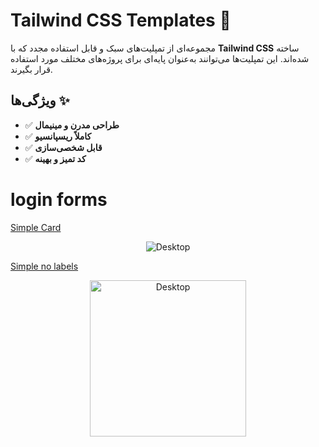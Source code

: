 # Tailwind CSS Templates 🚀  

مجموعه‌ای از تمپلیت‌های سبک و قابل استفاده مجدد که با **Tailwind CSS** ساخته شده‌اند. این تمپلیت‌ها می‌توانند به‌عنوان پایه‌ای برای پروژه‌های مختلف مورد استفاده قرار بگیرند.

## ویژگی‌ها ✨  
- ✅ **طراحی مدرن و مینیمال**  
- ✅ **کاملاً ریسپانسیو**  
- ✅ **قابل شخصی‌سازی**  
- ✅ **کد تمیز و بهینه**

# login forms


<a href="loginForm/Simple Card"> Simple Card </a>
<p align="center">
  <img src="https://github.com/user-attachments/assets/dedc2220-a46a-4376-943c-4ee4733177a6" alt="Desktop" >
</p>
</hr>
<a href="loginForm/Simple Card"> Simple no labels </a>
<p align="center">
  <img src="https://github.com/user-attachments/assets/964f5e5e-9bd4-45df-8514-af1c9180c007" alt="Desktop" width="250">
  
</p>

